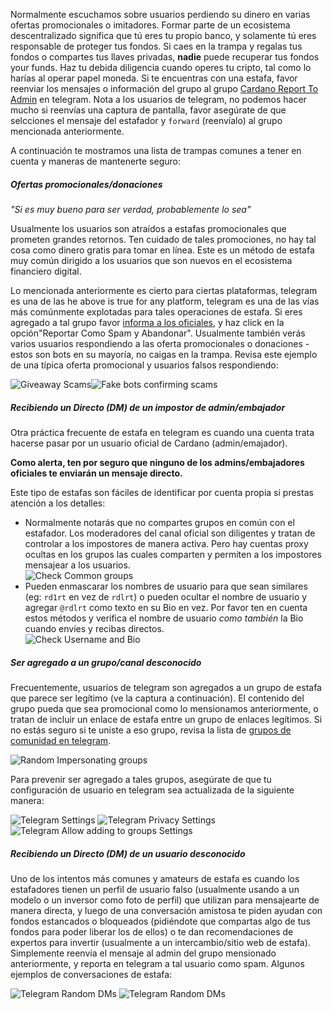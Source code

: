 Normalmente escuchamos sobre usuarios perdiendo su dinero en varias ofertas promocionales o imitadores. Formar parte de un ecosistema descentralizado significa que tú eres tu propio banco, y solamente tú eres responsable de proteger tus fondos.
Si caes en la trampa y regalas tus fondos o compartes tus llaves privadas, **nadie** puede recuperar tus fondos your funds. Haz tu debida diligencia cuando operes tu cripto, tal como lo harías al operar papel moneda.
Si te encuentras con una estafa, favor reenviar los mensajes o información del grupo al grupo [Cardano Report To Admin](https://t.me/CardanoReportToAdmin) en telegram.
Nota a los usuarios de telegram, no podemos hacer mucho si reenvías una captura de pantalla, favor asegúrate de que selcciones el mensaje del estafador y `forward` (reenvíalo) al grupo mencionada anteriormente.

A continuación te mostramos una lista de trampas comunes a tener en cuenta y maneras de mantenerte seguro:

##### Ofertas promocionales/donaciones

*"Si es muy bueno para ser verdad, probablemente lo sea"*

Usualmente los usuarios son atraídos a estafas promocionales que prometen grandes retornos. Ten cuidado de tales promociones, no hay tal cosa como dinero gratis para tomar en línea.
Este es un método de estafa muy común dirigido a los usuarios que son nuevos en el ecosistema financiero digital.

Lo mencionada anteriormente es cierto para ciertas plataformas, telegram es una de las he above is true for any platform, telegram es una de las vías más comúnmente explotadas para tales operaciones de estafa. Si eres agregado a tal grupo favor [informa a los oficiales](https://t.me/CardanoReportToAdmin), y haz click en la opción"Reportar Como Spam y Abandonar". Usualmente también verás varios usuarios respondiendo a las oferta promocionales o donaciones - estos son bots en su mayoría, no caigas en la trampa.
Revisa este ejemplo de una típica oferta promocional y usuarios falsos respondiendo:

![Giveaway Scams](https://raw.githubusercontent.com/cardano-community/support-faq/images/docs/images/giveaway-scam1.jpg)![Fake bots confirming scams](https://raw.githubusercontent.com/cardano-community/support-faq/images/docs/images/giveaway-scam2.jpg)

##### Recibiendo un Directo (DM) de un impostor de admin/embajador

Otra práctica frecuente de estafa en telegram es cuando una cuenta trata hacerse pasar por un usuario oficial de Cardano (admin/emajador).

**Como alerta, ten por seguro que ninguno de los admins/embajadores oficiales te enviarán un mensaje directo.**

Este tipo de estafas son fáciles de identificar por cuenta propia si prestas atención a los detalles:
- Normalmente notarás que no compartes grupos en común con el estafador. Los moderadores del canal oficial son diligentes y tratan de controlar a los impostores de manera activa. Pero hay cuentas proxy ocultas en los grupos las cuales comparten y permiten a los impostores mensajear a los usuarios.  
![Check Common groups](https://raw.githubusercontent.com/cardano-community/support-faq/images/docs/images/tg-impersonator-check-1.jpg)
- Pueden enmascarar los nombres de usuario para que sean similares (eg: `rd1rt` en vez de `rdlrt`) o pueden ocultar el nombre de usuario y agregar `@rdlrt` como texto en su Bio en vez. Por favor ten en cuenta estos métodos y verifica el nombre de usuario *como también* la Bio cuando envíes y recibas directos.  
![Check Username and Bio](https://raw.githubusercontent.com/cardano-community/support-faq/images/docs/images/tg-impersonator-check-2.jpg)

##### Ser agregado a un grupo/canal desconocido

Frecuentemente, usuarios de telegram son agregados a un grupo de estafa que parece ser legítimo (ve la captura a continuación). El contenido del grupo pueda que sea promocional como lo mensionamos anteriormente, o tratan de incluir un enlace de estafa entre un grupo de enlaces legítimos. Si no estás seguro si te uniste a eso grupo, revisa la lista de [grupos de comunidad en telegram](https://t.me/Cardano/271989).

![Random Impersonating groups](https://raw.githubusercontent.com/cardano-community/support-faq/images/docs/images/random-impersonating-groups.jpg)

Para prevenir ser agregado a tales grupos, asegúrate de que tu configuración de usuario en telegram sea actualizada de la siguiente manera:

![Telegram Settings](https://raw.githubusercontent.com/cardano-community/support-faq/images/docs/images/tg-privacy-settings-1.jpg)
![Telegram Privacy Settings](https://raw.githubusercontent.com/cardano-community/support-faq/images/docs/images/tg-privacy-settings-2.jpg)
![Telegram Allow adding to groups Settings](https://raw.githubusercontent.com/cardano-community/support-faq/images/docs/images/tg-privacy-settings-3.jpg)

##### Recibiendo un Directo (DM) de un usuario desconocido

Uno de los intentos más comunes y amateurs de estafa es cuando los estafadores tienen un perfil de usuario falso (usualmente usando a un modelo o un inversor como foto de perfil) que utilizan para mensajearte de manera directa, y luego de una conversación amistosa te piden ayudan con fondos estancados o bloqueados (pidiéndote que compartas algo de tus fondos para poder liberar los de ellos) o te dan recomendaciones de expertos para invertir (usualmente a un intercambio/sitio web de estafa). Simplemente reenvía el mensaje al admin del grupo mensionado anteriormente, y reporta en telegram a tal usuario como spam. Algunos ejemplos de conversaciones de estafa:

![Telegram Random DMs](https://raw.githubusercontent.com/cardano-community/support-faq/images/docs/images/tg-random-dm-1.jpg)
![Telegram Random DMs](https://raw.githubusercontent.com/cardano-community/support-faq/images/docs/images/tg-random-dm-2.jpg)
